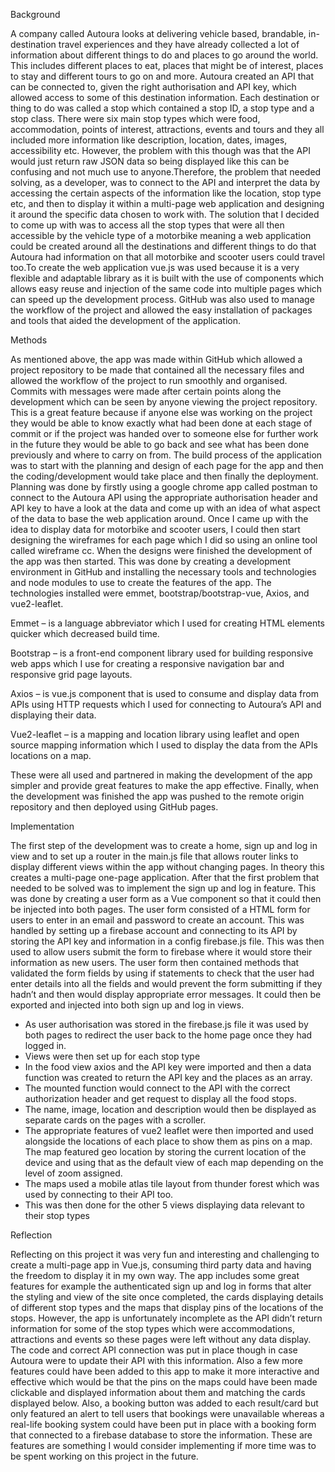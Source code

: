 Background

A company called Autoura looks at delivering vehicle based, brandable, in-destination travel experiences and they have already 
collected a lot of information about different things to do and places to go around the world. This includes different places 
to eat, places that might be of interest, places to stay and different tours to go on and more. Autoura created an API that 
can be connected to, given the right authorisation and API key, which allowed access to some of this destination information. 
Each destination or thing to do was called a stop which contained a stop ID, a stop type and a stop class. There were six main 
stop types which were food, accommodation, points of interest, attractions, events and tours and they all included more information 
like description, location, dates, images, accessibility etc. However, the problem with this though was that the API would just 
return raw JSON data so being displayed like this can be confusing and not much use to anyone.Therefore, the problem that needed 
solving, as a developer, was to connect to the API and interpret the data by accessing the certain aspects of the information 
like the location, stop type etc, and then to display it within a multi-page web application and designing it around the specific 
data chosen to work with. The solution that I decided to come up with was to access all the stop types that were all then accessible 
by the vehicle type of a motorbike meaning a web application could be created around all the destinations and different things to 
do that Autoura had information on that all motorbike and scooter users could travel too.To create the web application vue.js was 
used because it is a very flexible and adaptable library as it is built with the use of components which allows easy reuse and 
injection of the same code into multiple pages which can speed up the development process. GitHub was also used to manage the 
workflow of the project and allowed the easy installation of packages and tools that aided the development of the application.

Methods

As mentioned above, the app was made within GitHub which allowed a project repository to be made that contained all the necessary 
files and allowed the workflow of the project to run smoothly and organised. Commits with messages were made after certain points 
along the development which can be seen by anyone viewing the project repository. This is a great feature because if anyone else 
was working on the project they would be able to know exactly what had been done at each stage of commit or if the project was 
handed over to someone else for further work in the future they would be able to go back and see what has been done previously and 
where to carry on from. The build process of the application was to start with the planning and design of each page for the app 
and then the coding/development would take place and then finally the deployment. Planning was done by firstly using a google 
chrome app called postman to connect to the Autoura API using the appropriate authorisation header and API key to have a look 
at the data and come up with an idea of what aspect of the data to base the web application around. Once I came up with the idea 
to display data for motorbike and scooter users, I could then start designing the wireframes for each page which I did so using 
an online tool called wireframe cc. When the designs were finished the development of the app was then started. This was done by 
creating a development environment in GitHub and installing the necessary tools and technologies and node modules to use to create
the features of the app. The technologies installed were emmet, bootstrap/bootstrap-vue, Axios, and vue2-leaflet.

Emmet – is a language abbreviator which I used for creating HTML elements quicker which decreased build time.

Bootstrap – is a front-end component library used for building responsive web apps which I use for creating a responsive navigation
bar and responsive grid page layouts.

Axios – is vue.js component that is used to consume and display data from APIs using HTTP requests which I used for connecting 
to Autoura’s API and displaying their data.

Vue2-leaflet – is a mapping and location library using leaflet and open source mapping information which I used to display the 
data from the APIs locations on a map. 

These were all used and partnered in making the development of the app simpler and provide great features to make the app 
effective. Finally, when the development was finished the app was pushed to the remote origin repository and then deployed 
using GitHub pages.

Implementation

The first step of the development was to create a home, sign up and log in view and to set up a router in the main.js file that allows router links to display different views within the app without changing pages. In theory this creates a multi-page one-page application. After that the first problem that needed to be solved was to implement the sign up and log in feature. This was done by creating a user form as a Vue component so that it could then be injected into both pages. The user form consisted of a HTML form for users to enter in an email and password to create an account. This was handled by setting up a firebase account and connecting to its API by storing the API key and information in a config firebase.js file. This was then used to allow users submit the form to firebase where it would store their information as new users. The user form then contained methods that validated the form fields by using if statements to check that the user had enter details into all the fields and would prevent the form submitting if they hadn’t and then would display appropriate error messages. It could then be exported and injected into both sign up and log in views.
-	As user authorisation was stored in the firebase.js file it was used by both pages to redirect the user back to the home page once they had logged in. 
-	Views were then set up for each stop type
-	In the food view axios and the API key were imported and then a data function was created to return the API key and the places as an array.
-	The mounted function would connect to the API with the correct authorization header and get request to display all the food stops.
-	The name, image, location and description would then be displayed as separate cards on the pages with a scroller.
-	The appropriate features of vue2 leaflet were then imported and used alongside the locations of each place to show them as pins on a map. The map featured geo location by storing the current location of the device and using that as the default view of each map depending on the level of zoom assigned. 
-	The maps used a mobile atlas tile layout from thunder forest which was used by connecting to their API too.
-	This was then done for the other 5 views displaying data relevant to their stop types

Reflection

Reflecting on this project it was very fun and interesting and challenging to create a multi-page app in Vue.js, consuming third party data and having the freedom to display it in my own way. The app includes some great features for example the authenticated sign up and log in forms that alter the styling and view of the site once completed, the cards displaying details of different stop types and the maps that display pins of the locations of the stops. However, the app is unfortunately incomplete as the API didn’t return information for some of the stop types which were accommodations, attractions and events so these pages were left without any data display. The code and correct API connection was put in place though in case Autoura were to update their API with this information. Also a few more features could have been added to this app to make it more interactive and effective which would be that the pins on the maps could have been made clickable and displayed information about them and matching the cards displayed below. Also, a booking button was added to each result/card but only featured an alert to tell users that bookings were unavailable whereas a real-life booking system could have been put in place with a booking form that connected to a firebase database to store the information. These are features are something I would consider implementing if more time was to be spent working on this project in the future.

